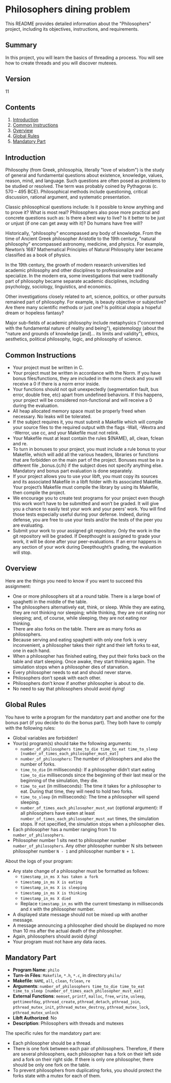 # Philosophers dining problem

This README provides detailed information about the "Philosophers" project, including its objectives, instructions, and requirements.

## Summary
In this project, you will learn the basics of threading a process. You will see how to create threads and you will discover mutexes.

## Version
11

## Contents
1. [Introduction](#introduction)
2. [Common Instructions](#common-instructions)
3. [Overview](#overview)
4. [Global Rules](#global-rules)
5. [Mandatory Part](#mandatory-part)

## Introduction
Philosophy (from Greek, philosophia, literally "love of wisdom") is the study of general and fundamental questions about existence, knowledge, values, reason, mind, and language. Such questions are often posed as problems to be studied or resolved. The term was probably coined by Pythagoras (c. 570 – 495 BCE). Philosophical methods include questioning, critical discussion, rational argument, and systematic presentation.

Classic philosophical questions include: Is it possible to know anything and to prove it? What is most real? Philosophers also pose more practical and concrete questions such as: Is there a best way to live? Is it better to be just or unjust (if one can get away with it)? Do humans have free will?

Historically, "philosophy" encompassed any body of knowledge. From the time of Ancient Greek philosopher Aristotle to the 19th century, "natural philosophy" encompassed astronomy, medicine, and physics. For example, Newton’s 1687 Mathematical Principles of Natural Philosophy later became classified as a book of physics.

In the 19th century, the growth of modern research universities led academic philosophy and other disciplines to professionalize and specialize. In the modern era, some investigations that were traditionally part of philosophy became separate academic disciplines, including psychology, sociology, linguistics, and economics.

Other investigations closely related to art, science, politics, or other pursuits remained part of philosophy. For example, is beauty objective or subjective? Are there many scientific methods or just one? Is political utopia a hopeful dream or hopeless fantasy?

Major sub-fields of academic philosophy include metaphysics ("concerned with the fundamental nature of reality and being"), epistemology (about the "nature and grounds of knowledge [and]... its limits and validity"), ethics, aesthetics, political philosophy, logic, and philosophy of science.

## Common Instructions
- Your project must be written in C.
- Your project must be written in accordance with the Norm. If you have bonus files/functions, they are included in the norm check and you will receive a 0 if there is a norm error inside.
- Your functions should not quit unexpectedly (segmentation fault, bus error, double free, etc) apart from undefined behaviors. If this happens, your project will be considered non-functional and will receive a 0 during the evaluation.
- All heap allocated memory space must be properly freed when necessary. No leaks will be tolerated.
- If the subject requires it, you must submit a Makefile which will compile your source files to the required output with the flags -Wall, -Wextra and -Werror, use cc, and your Makefile must not relink.
- Your Makefile must at least contain the rules $(NAME), all, clean, fclean and re.
- To turn in bonuses to your project, you must include a rule bonus to your Makefile, which will add all the various headers, libraries or functions that are forbidden on the main part of the project. Bonuses must be in a different file _bonus.{c/h} if the subject does not specify anything else. Mandatory and bonus part evaluation is done separately.
- If your project allows you to use your libft, you must copy its sources and its associated Makefile in a libft folder with its associated Makefile. Your project’s Makefile must compile the library by using its Makefile, then compile the project.
- We encourage you to create test programs for your project even though this work won’t have to be submitted and won’t be graded. It will give you a chance to easily test your work and your peers’ work. You will find those tests especially useful during your defense. Indeed, during defense, you are free to use your tests and/or the tests of the peer you are evaluating.
- Submit your work to your assigned git repository. Only the work in the git repository will be graded. If Deepthought is assigned to grade your work, it will be done after your peer-evaluations. If an error happens in any section of your work during Deepthought’s grading, the evaluation will stop.

## Overview
Here are the things you need to know if you want to succeed this assignment:
- One or more philosophers sit at a round table. There is a large bowl of spaghetti in the middle of the table.
- The philosophers alternatively eat, think, or sleep. While they are eating, they are not thinking nor sleeping; while thinking, they are not eating nor sleeping; and, of course, while sleeping, they are not eating nor thinking.
- There are also forks on the table. There are as many forks as philosophers.
- Because serving and eating spaghetti with only one fork is very inconvenient, a philosopher takes their right and their left forks to eat, one in each hand.
- When a philosopher has finished eating, they put their forks back on the table and start sleeping. Once awake, they start thinking again. The simulation stops when a philosopher dies of starvation.
- Every philosopher needs to eat and should never starve.
- Philosophers don’t speak with each other.
- Philosophers don’t know if another philosopher is about to die.
- No need to say that philosophers should avoid dying!

## Global Rules
You have to write a program for the mandatory part and another one for the bonus part (if you decide to do the bonus part). They both have to comply with the following rules:
- Global variables are forbidden!
- Your(s) program(s) should take the following arguments:
  - `number_of_philosophers time_to_die time_to_eat time_to_sleep [number_of_times_each_philosopher_must_eat]`
  - `number_of_philosophers`: The number of philosophers and also the number of forks.
  - `time_to_die` (in milliseconds): If a philosopher didn’t start eating `time_to_die` milliseconds since the beginning of their last meal or the beginning of the simulation, they die.
  - `time_to_eat` (in milliseconds): The time it takes for a philosopher to eat. During that time, they will need to hold two forks.
  - `time_to_sleep` (in milliseconds): The time a philosopher will spend sleeping.
  - `number_of_times_each_philosopher_must_eat` (optional argument): If all philosophers have eaten at least `number_of_times_each_philosopher_must_eat` times, the simulation stops. If not specified, the simulation stops when a philosopher dies.
- Each philosopher has a number ranging from 1 to `number_of_philosophers`.
- Philosopher number 1 sits next to philosopher number `number_of_philosophers`. Any other philosopher number N sits between philosopher number `N - 1` and philosopher number `N + 1`.

About the logs of your program:
- Any state change of a philosopher must be formatted as follows:
  - `timestamp_in_ms X has taken a fork`
  - `timestamp_in_ms X is eating`
  - `timestamp_in_ms X is sleeping`
  - `timestamp_in_ms X is thinking`
  - `timestamp_in_ms X died`
  - Replace `timestamp_in_ms` with the current timestamp in milliseconds and `X` with the philosopher number.
- A displayed state message should not be mixed up with another message.
- A message announcing a philosopher died should be displayed no more than 10 ms after the actual death of the philosopher.
- Again, philosophers should avoid dying!
- Your program must not have any data races.

## Mandatory Part
- **Program Name**: `philo`
- **Turn-in Files**: `Makefile`, `*.h`, `*.c`, in directory `philo/`
- **Makefile**: `NAME`, `all`, `clean`, `fclean`, `re`
- **Arguments**: `number_of_philosophers time_to_die time_to_eat time_to_sleep [number_of_times_each_philosopher_must_eat]`
- **External Functions**: `memset`, `printf`, `malloc`, `free`, `write`, `usleep`, `gettimeofday`, `pthread_create`, `pthread_detach`, `pthread_join`, `pthread_mutex_init`, `pthread_mutex_destroy`, `pthread_mutex_lock`, `pthread_mutex_unlock`
- **Libft Authorized**: No
- **Description**: Philosophers with threads and mutexes

The specific rules for the mandatory part are:
- Each philosopher should be a thread.
- There is one fork between each pair of philosophers. Therefore, if there are several philosophers, each philosopher has a fork on their left side and a fork on their right side. If there is only one philosopher, there should be only one fork on the table.
- To prevent philosophers from duplicating forks, you should protect the forks state with a mutex for each of them.

